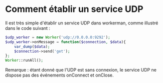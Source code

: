 # Comment établir un service UDP

Il est très simple d'établir un service UDP dans workerman, comme illustré dans le code suivant :

```php
$udp_worker = new Worker('udp://0.0.0.0:9292');
$udp_worker->onMessage = function($connection, $data){
    var_dump($data);
    $connection->send('get');
};
Worker::runAll();
```

Remarque : étant donné que l'UDP est sans connexion, le service UDP ne dispose pas des événements onConnect et onClose.
